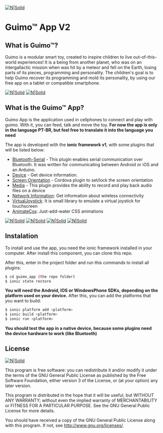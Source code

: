 [![N|Solid](http://i.imgur.com/PXORtkB.jpg)](https://guimo.toys)
# Guimo&trade; App V2

## What is Guimo&trade;?
Guimo is a modular smart toy, created to inspire children to live out-of-this-world experiences! It is a being from another planet, who was on an intergallactic mission when was hit by a meteor and fell on the Earth, losing parts of its pieces, programming and personality. The children's goal is to help Guimo recover its programming and mold its personality, by using our free app on a tablet or compatible smartphone.

[![N|Solid](http://i.imgur.com/hCm5tRC.png)](https://guimo.toys) [![N|Solid](http://i.imgur.com/CwIqAOV.jpg)](https://guimo.toys) 



## What is the Guimo&trade; App?    
Guimo App is the application used in cellphones to connect and play with guimo. With it, you can feed, talk and move the toy. **For now the app is only in the language PT-BR, but feel free to translate it into the language you need**

The app is developed with the **ionic framework v1**,  with some plugins that will be listed below:

* [Bluetooth-Serial] - This plugin enables serial communication over Bluetooth. It was written for communicating between Android or iOS and an Arduino. 
* [Device] - Get device information.
* [Screen Orientation] - Cordova plugin to set/lock the screen orientation
* [Media] - This plugin provides the ability to record and play back audio files on a device
* [Network Information]: Get information about wireless connectivity
* [VirtualJoystick]: It is small library to emulate a virtual joystick for touchscreen
* [AnimateCss]:  Just-add-water CSS animations

[![N|Solid](http://i.imgur.com/Y0XUina.png)](https://guimo.toys) [![N|Solid](http://i.imgur.com/ZbZa6XS.png)](https://guimo.toys) [![N|Solid](http://i.imgur.com/eEn4NdO.png)](https://guimo.toys)
[![N|Solid](http://i.imgur.com/nul0FvS.png)](https://guimo.toys)


## Instalation

To install and use the app, you need the ionic framework installed in your computer. After install this component, you can clone this repo.

After this, enter in the project folder and run this commands to install all plugins:

```sh
$ cd guimo_app (the repo folder)
$ ionic state restore
```
**You will need the Android, IOS or WindowsPhone SDKs, depending on the platform used on your device.**
After this, you can add the platforms that you want to build:

```sh
$ ionic platform add <platform>
$ ionic build <platform>
$ ionic run <platform>
```
**You should test the app in a native device, because some plugins need the device hardware to work (like Bluetooth)**
## License
[![N|Solid](http://farm2.static.flickr.com/1073/5122830971_04bdd362c4.jpg)](https://creativecommons.org/licenses/by-nc-sa/4.0/)

This program is free software: you can redistribute it and/or modify
it under the terms of the GNU General Public License as published by
the Free Software Foundation, either version 3 of the License, or
(at your option) any later version.

This program is distributed in the hope that it will be useful, but WITHOUT ANY WARRANTY; without even the implied warranty of MERCHANTABILITY or FITNESS FOR A PARTICULAR PURPOSE. See the GNU General Public License for more details.

You should have received a copy of the GNU General Public License along with this program.  If not, see <http://www.gnu.org/licenses/>.

[Bluetooth-Serial]: <https://github.com/don/BluetoothSerial>
[Device]: <https://github.com/apache/cordova-plugin-device>
[Screen Orientation]: <https://github.com/apache/cordova-plugin-screen-orientation>
[Media]: <https://github.com/apache/cordova-plugin-media>
[Network Information]: <https://github.com/apache/cordova-plugin-network-information>
[VirtualJoystick]: <https://github.com/jeromeetienne/virtualjoystick.js>
[AnimateCss]: <https://daneden.github.io/animate.css/>

